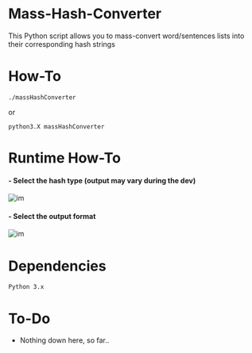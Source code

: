 # Mass-Hash-Converter

This Python script allows you to mass-convert word/sentences lists 
into their corresponding hash strings

# How-To

  ```
  ./massHashConverter
  ```
  or
  ```
  python3.X massHashConverter
  ```
#  Runtime How-To
  
  <h4> - Select the hash type (output may vary during the dev) </h4>
  
![im](https://i.imgur.com/Gk4et7K.png)

  <h4> - Select the output format </h4>
  
![im](https://i.imgur.com/8XRxKBN.png)

#  Dependencies
    Python 3.x

# To-Do
  - Nothing down here, so far..
